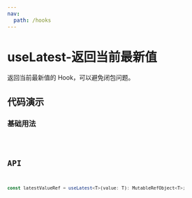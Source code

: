 ```yaml
---
nav:
  path: /hooks
---
```


# useLatest-返回当前最新值

返回当前最新值的 Hook，可以避免闭包问题。

## 代码演示

### 基础用法

<code hideActions='["CSB"]' src="./demo/demo1.tsx" />

## API

```typescript
const latestValueRef = useLatest<T>(value: T): MutableRefObject<T>;
```
